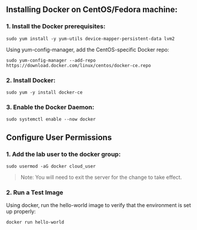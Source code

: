 ## Installing Docker on CentOS/Fedora machine:
### 1. Install the Docker prerequisites:

    sudo yum install -y yum-utils device-mapper-persistent-data lvm2


Using yum-config-manager, add the CentOS-specific Docker repo:
    
    sudo yum-config-manager --add-repo https://download.docker.com/linux/centos/docker-ce.repo

### 2. Install Docker:

    sudo yum -y install docker-ce

### 3. Enable the Docker Daemon:

    sudo systemctl enable --now docker


## Configure User Permissions

### 1. Add the lab user to the docker group:

    sudo usermod -aG docker cloud_user

> Note: You will need to exit the server for the change to take effect. 

### 2. Run a Test Image

 Using docker, run the hello-world image to verify that the environment is set up properly:

    docker run hello-world
